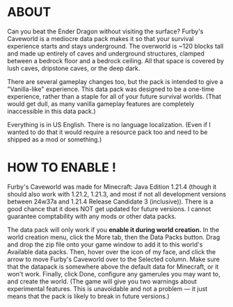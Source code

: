 # ABOUT

Can you beat the Ender Dragon without visiting the surface? Furby's Caveworld is a mediocre data pack makes it so that your survival experience starts and stays underground.
The overworld is ~120 blocks tall and made up entirely of caves and underground structures, clamped between a bedrock floor and a bedrock ceiling.
All that space is covered by lush caves, dripstone caves, or the deep dark.

There are several gameplay changes too, but the pack is intended to give a "Vanilla-like" experience.
This data pack was designed to be a one-time experience, rather than a staple for all of your future survival worlds.
(That would get dull, as many vanilla gameplay features are completely inaccessible in this data pack.)

Everything is in US English. There is no language localization. (Even if I wanted to do that it would require a resource pack too and need to be shipped as a mod or something.)

# HOW TO ENABLE !

Furby's Caveworld was made for Minecraft: Java Edition 1.21.4 (though it should also work with 1.21.2, 1.21.3, and most if not all development versions between 24w37a and 1.21.4 Release Candidate 3 (inclusive)).
There is a good chance that it does NOT get updated for future versions. I cannot guarantee comptability with any mods or other data packs.

The data pack will only work if you **enable it during world creation.** In the world creation menu, click the More tab, then the Data Packs button.
Drag and drop the zip file onto your game window to add it to this world's Available data packs. Then, hover over the icon of my face, and click the arrow to move Furby's Caveworld over to the Selected column.
Make sure that the datapack is somewhere above the default data for Minecraft, or it won't work. Finally, click Done, configure any gamerules you may want to, and create the world.
(The game will give you two warnings about experimental features. This is unavoidable and not a problem — it just means that the pack is likely to break in future versions.)
